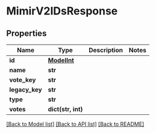 # MimirV2IDsResponse

## Properties
Name | Type | Description | Notes
------------ | ------------- | ------------- | -------------
**id** | [**ModelInt**](ModelInt.md) |  | 
**name** | **str** |  | 
**vote_key** | **str** |  | 
**legacy_key** | **str** |  | 
**type** | **str** |  | 
**votes** | **dict(str, int)** |  | 

[[Back to Model list]](../README.md#documentation-for-models) [[Back to API list]](../README.md#documentation-for-api-endpoints) [[Back to README]](../README.md)

